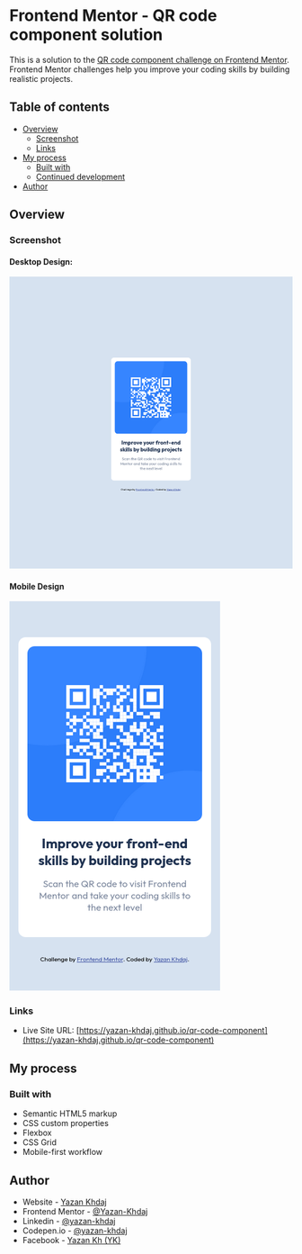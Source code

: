 # Frontend Mentor - QR code component solution

This is a solution to the [QR code component challenge on Frontend Mentor](https://www.frontendmentor.io/challenges/qr-code-component-iux_sIO_H). Frontend Mentor challenges help you improve your coding skills by building realistic projects. 

## Table of contents

- [Overview](#overview)
  - [Screenshot](#screenshot)
  - [Links](#links)
- [My process](#my-process)
  - [Built with](#built-with)
  - [Continued development](#continued-development)
- [Author](#author)

## Overview

### Screenshot

#### Desktop Design:
![1](./screenshot/Screenshot-desktop.png)
#### Mobile Design
![2](./screenshot/Screenshot-mobile.png)

### Links

- Live Site URL: [https://yazan-khdaj.github.io/qr-code-component](https://yazan-khdaj.github.io/qr-code-component)

## My process

### Built with

- Semantic HTML5 markup
- CSS custom properties
- Flexbox
- CSS Grid
- Mobile-first workflow

## Author

- Website - [Yazan Khdaj](https://yazan.rf.gd)
- Frontend Mentor - [@Yazan-Khdaj](https://www.frontendmentor.io/profile/Yazan-Khdaj)
- Linkedin - [@yazan-khdaj](https://www.linkedin.com/in/yazan-khdaj-24b9a7266)
- Codepen.io - [@yazan-khdaj](https://codepen.io/yazan-khdaj)
- Facebook - [Yazan Kh (YK)](https://www.facebook.com/profile.php?id=100090310123746)
